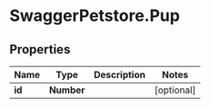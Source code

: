 # SwaggerPetstore.Pup

## Properties
Name | Type | Description | Notes
------------ | ------------- | ------------- | -------------
**id** | **Number** |  | [optional] 
